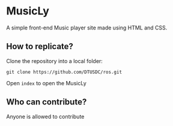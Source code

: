 # MusicLy
A simple front-end Music player site made using HTML and CSS.

## How to replicate?
Clone the repository into a local folder:
```
git clone https://github.com/DTUSDC/ros.git
```
Open `index` to open the MusicLy

## Who can contribute?
Anyone is allowed to contribute
